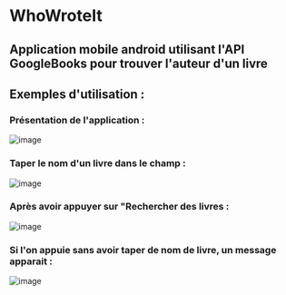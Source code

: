 WhoWroteIt
==
Application mobile android utilisant l'API GoogleBooks pour trouver l'auteur d'un livre
--

## Exemples d'utilisation : 
### Présentation de l'application : <br/>
![image](https://github.com/DaBamboo/WhoWroteIt/assets/127992398/f6959c2a-0d15-4773-a33c-0f72a4584043)
<br/>
### Taper le nom d'un livre dans le champ : <br/>
![image](https://github.com/DaBamboo/WhoWroteIt/assets/127992398/c195647b-3a44-4f84-83c8-8186bbc3f18b)
<br/>
### Après avoir appuyer sur "Rechercher des livres : <br/>
![image](https://github.com/DaBamboo/WhoWroteIt/assets/127992398/158fac79-2729-4dcc-ac9c-e38280d3646a)
<br/>
### Si l'on appuie sans avoir taper de nom de livre, un message apparait : <br/>
![image](https://github.com/DaBamboo/WhoWroteIt/assets/127992398/3c91396f-53ac-4910-8f29-63cb72b8b534)
